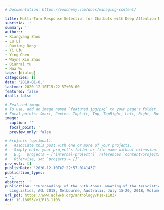 ```yaml
---
# Documentation: https://wowchemy.com/docs/managing-content/

title: Multi-Turn Response Selection for Chatbots with Deep Attention Matching Network
subtitle: ''
summary: ''
authors:
- Xiangyang Zhou
- Lu Li
- Daxiang Dong
- Yi Liu
- Ying Chen
- Wayne Xin Zhao
- Dianhai Yu
- Hua Wu
tags: [dialog]
categories: []
date: '2018-01-01'
lastmod: 2020-12-10T15:22:57+08:00
featured: false
draft: false

# Featured image
# To use, add an image named `featured.jpg/png` to your page's folder.
# Focal points: Smart, Center, TopLeft, Top, TopRight, Left, Right, BottomLeft, Bottom, BottomRight.
image:
  caption: ''
  focal_point: ''
  preview_only: false

# Projects (optional).
#   Associate this post with one or more of your projects.
#   Simply enter your project's folder or file name without extension.
#   E.g. `projects = ["internal-project"]` references `content/project/deep-learning/index.md`.
#   Otherwise, set `projects = []`.
projects: []
publishDate: '2020-12-10T07:22:57.024143Z'
publication_types:
- '1'
abstract: ''
publication: '*Proceedings of the 56th Annual Meeting of the Association for Computational
  Linguistics, ACL 2018, Melbourne, Australia, July 15-20, 2018, Volume 1: Long Papers*'
url_pdf: https://www.aclweb.org/anthology/P18-1103/
doi: 10.18653/v1/P18-1103
---
```

